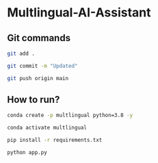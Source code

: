 # Multlingual-AI-Assistant


## Git commands

```bash
git add .

git commit -m "Updated"

git push origin main
```

## How to run?

```bash
conda create -p multlingual python=3.8 -y
```

```bash
conda activate multlingual
```

```bash
pip install -r requirements.txt
```

```bash
python app.py
```
